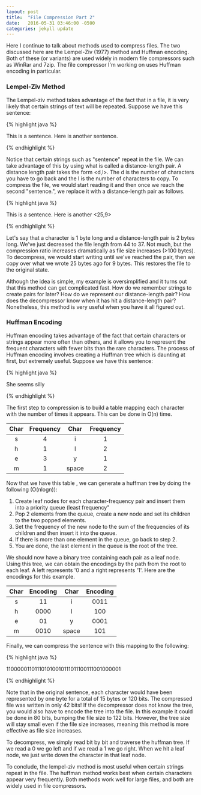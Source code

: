 ```yaml
---
layout: post
title:  "File Compression Part 2"
date:   2016-05-31 03:46:00 -0500
categories: jekyll update
---
```


Here I continue to talk about methods used to compress files. The two discussed here
are the Lempel-Ziv (1977) method and Huffman encoding. Both of these (or variants) are
used widely in modern file compressors such as WinRar and 7zip. The file compressor
I'm working on uses Huffman encoding in particular.

<h3>Lempel-Ziv Method</h3>

The Lempel-ziv method takes advantage of the fact that in a file, it is very likely
that certain strings of text will be repeated. Suppose we have this sentence:

{% highlight java %}

This is a sentence. Here is another sentence.

{% endhighlight %}

Notice that certain strings such as "sentence" repeat in the file. We can take advantage of this by using what
is called a distance-length pair. A distance length pair takes the form <d,l>. The d is
the number of characters you have to go back and the l is the number of characters to copy.
To compress the file, we would start reading it and then once we reach the second "sentence.",
we replace it with a distance-length pair as follows.

{% highlight java %}

This is a sentence. Here is another <25,9>

{% endhighlight %}

Let's say that a character is 1 byte long and a distance-length pair is 2 bytes long.
We've just decreased the file length from 44 to 37. Not much, but the compression ratio increases
dramatically as file size increases (>100 bytes). To decompress, we would start writing until we've
reached the pair, then we copy over what we wrote 25 bytes ago for 9 bytes. This restores the
file to the original state. 

Although the idea is simple, my example is oversimplified and it turns out that
this method can get complicated fast. How do we remember strings to create pairs 
for later? How do we represent our distance-length pair? How does the decompressor
know when it has hit a distance-length pair? Nonetheless, this method is very useful
when you have it all figured out.

<h3>Huffman Encoding</h3>

Huffman encoding takes advantage of the fact that certain characters or strings appear
more often than others, and it allows you to represent the frequent characters with fewer
bits than the rare characters. The process of Huffman encoding involves creating a
Huffman tree which is daunting at first, but extremely useful. Suppose we have this sentence:

{% highlight java %}

She seems silly

{% endhighlight %}

The first step to compression is to build a table mapping each character with the number of
times it appears. This can be done in O(n) time.

| Char | Frequency | Char | Frequency |
| :--: | :-------: | :--: | :-------: |
| s | 4 | i | 1 |
| h | 1 | l | 2 |
| e | 3 | y | 1 |
| m | 1 | space | 2 |


Now that we have this table , we can generate a huffman tree by doing the following (O(nlogn)):

1. Create leaf nodes for each character-frequency pair and insert them into a priority queue (least frequency"
2. Pop 2 elements from the queue, create a new node and set its children to the two popped elements.
3. Set the frequency of the new node to the sum of the frequencies of its children and then insert it into the queue.
4. If there is more than one element in the queue, go back to step 2.
5. You are done, the last element in the queue is the root of the tree.

We should now have a binary tree containing each pair as a leaf node. Using this tree,
we can obtain the encodings by the path from the root to each leaf. A left represents '0 and
a right represents '1'. Here are the encodings for this example.

| Char | Encoding | Char | Encoding |
| :--: | :-------: | :--: | :-------: |
| s | 11 | i | 0011 |
| h | 0000 | l | 100 |
| e | 01 | y | 0001 |
| m | 0010 | space | 101 |


Finally, we can compress the sentence with this mapping to the following:

{% highlight java %}

110000011011101010010111011100111001000001

{% endhighlight %}

Note that in the original sentence, each character would have been represented by
one byte for a total of 15 bytes or 120 bits. The compressed file was written
in only 42 bits! If the decompressor does not know the tree, you would also have to 
encode the tree into the file. In this example it could be done in 80 bits, bumping
the file size to 122 bits. However, the tree size will stay small even if the file size increases,
meaning this method is more effective as file size increases. 

To decompress, we simply read bit by bit and traverse the huffman tree. If we read a 
0 we go left and if we read a 1 we go right. When we hit a leaf node, we just write down
the character in that leaf node. 

To conclude, the lempel-ziv method is most useful when certain strings repeat in the file.
The huffman method works best when certain characters appear very frequently. Both methods
work well for large files, and both are widely used in file compressors.




